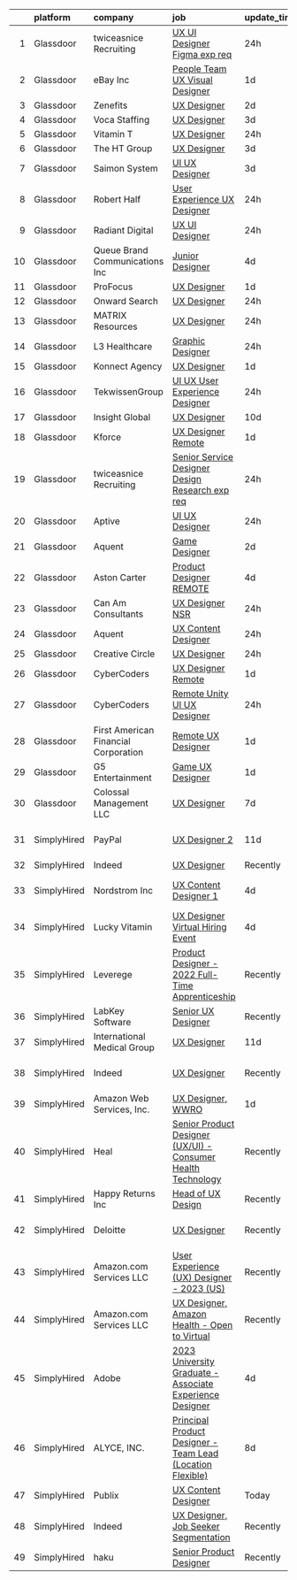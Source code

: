 

|    | platform    | company                              | job                                                                                                                                                                                                                                                                                                                                                                                                                                                                                                                                                                                                                                                                                                                                                                                                                                                                                                                                                                                                                                                                                                                                                                                                                                                                                                                                                                                | update_time   | location                      |
|---:|:------------|:-------------------------------------|:-----------------------------------------------------------------------------------------------------------------------------------------------------------------------------------------------------------------------------------------------------------------------------------------------------------------------------------------------------------------------------------------------------------------------------------------------------------------------------------------------------------------------------------------------------------------------------------------------------------------------------------------------------------------------------------------------------------------------------------------------------------------------------------------------------------------------------------------------------------------------------------------------------------------------------------------------------------------------------------------------------------------------------------------------------------------------------------------------------------------------------------------------------------------------------------------------------------------------------------------------------------------------------------------------------------------------------------------------------------------------------------|:--------------|:------------------------------|
|  1 | Glassdoor   | twiceasnice Recruiting               | [UX UI Designer  Figma exp req ](https://www.glassdoor.com/partner/jobListing.htm?pos=111&ao=1110586&s=58&guid=00000182de12a5ad921df95f3ccc03c7&src=GD_JOB_AD&t=SR&vt=w&ea=1&cs=1_950c329a&cb=1661583140887&jobListingId=1008097477746&cpc=47CFDC01B3F81FAC&jrtk=3-0-1gbf159egm6r8801-1gbf159f1g2ok800-1acb59f2cad62839--6NYlbfkN0AIiLXtwtv0BDns9BiY4ItblantFozdL6jLmLxNvS8mvt4_hCZCGA9Hyf1Q01pvrE49uFlFMPwMafTfeACXTlavcEaoMaN18HylJnmnlLyUaC_CNS1TpMMVEMK8orhCAqKaetsXtEjhDiG5Bf-vGxDezOr7OooT3vMohk5rYNqdW9DZrzVXVwtVkyii4IzvUAYzl1RSMBbc-P1O30MoKGmCMhv8078yy5GIy3eaRKOTScNTlTlDQMqwcOsbiKox5LWiG12niWKUw6OS8XmjEhzUy3E3xAUV3qOIjbxYa4FXGQV19TmHs3nScYQnp0VIb2J-_YStl86uWUuB_J5P69OP_U45H-qNEIkbfu8Py2EjIBrUHnJt5g-pYpwAzTgP3p8mtm17T0YPl_bdQKhoNzFM5jEmejlUf-MN41BabvP2gyqpu3oDvhmHjmMreI24KkvCPX-oHYT2jJEVQhXFCH7yxmnJwwQWWsK1XgnYwDApU2R0SrdD3XtFMECttNycltFccLBH-oeXmBRGUsNY6z8X)                                                                                                                                                                                                                                                                                                                                                                                                                                                                                          | 24h           | New York, NY                  |
|  2 | Glassdoor   | eBay Inc                             | [People Team UX Visual Designer](https://www.glassdoor.com/partner/jobListing.htm?pos=127&ao=1136043&s=58&guid=00000182de12a5ad921df95f3ccc03c7&src=GD_JOB_AD&t=SR&vt=w&cs=1_4622123f&cb=1661583140889&jobListingId=1008094027597&jrtk=3-0-1gbf159egm6r8801-1gbf159f1g2ok800-49080d9b0f98cf1d-)                                                                                                                                                                                                                                                                                                                                                                                                                                                                                                                                                                                                                                                                                                                                                                                                                                                                                                                                                                                                                                                                                    | 1d            | Salt Lake City, UT            |
|  3 | Glassdoor   | Zenefits                             | [UX Designer](https://www.glassdoor.com/partner/jobListing.htm?pos=103&ao=1110586&s=58&guid=00000182de12a5ad921df95f3ccc03c7&src=GD_JOB_AD&t=SR&vt=w&ea=1&cs=1_20671c5a&cb=1661583140886&jobListingId=1008091357111&cpc=723ADC3DFE402989&jrtk=3-0-1gbf159egm6r8801-1gbf159f1g2ok800-60f85573673f9bf3--6NYlbfkN0BP7N8pYsNWMWBMaWl8ZL7hgGB0AUGZOiHnEaoLHNDW9ROvVNa_h-O2VgHJxwiiK0FvNzL619YT5xjM84m-LPxNMcqrmbfy67nmq_OooHyvM4GX7lNgUrjXmmFng0bY1bmBPBtwPWjl9uOGEcSpndc0U0y-yup-M8T9H_eM1z_7YuX5KEAgmU_Hdo4WVR8w9vTCj7np9g23CLKApzSm--6r0pITKmA3JCUNAvptqpHW6jW0MoDPH7Imydf2wmC4CyoVdGdhPfF4hs0_X4H8opHSpszwea_Lrdyog-8_FwDJtBFoFR8EXrT217MUgTi3tRco9NWWrBWzpUnKx2hbEj4gw7kwKPG1ZxpprvaBqbhtTbCWc2EbJE5uDM69BVrqn4MFBGz5JaAUNpXyBw0g50WLAdUspBMNBlEHZWY-uvg0tmYYTsULji_7d5q07IHXcXWuhfhW1KXv4I-ZqMJZtFa03i97jNsuAtwITGF947BcvHSgFnuaLdkf)                                                                                                                                                                                                                                                                                                                                                                                                                                                                                                                                             | 2d            | Remote                        |
|  4 | Glassdoor   | Voca Staffing                        | [UX Designer](https://www.glassdoor.com/partner/jobListing.htm?pos=123&ao=1110586&s=58&guid=00000182de12a5ad921df95f3ccc03c7&src=GD_JOB_AD&t=SR&vt=w&ea=1&cs=1_6f71fb63&cb=1661583140888&jobListingId=1008089083699&cpc=8795CF9063CD573D&jrtk=3-0-1gbf159egm6r8801-1gbf159f1g2ok800-9ba169d385afd56a--6NYlbfkN0BE1NIxMi_JbcH-ROp8JZ1Q7Gl0zj0qYPSNkFo4TeX5QtA4yFnhFm3aW294hNkD69wEgrFh-L3G1uQVt1Wy-lX_Y2NWFHF7QG9tTc2ZoCck8aLWc7Pz2-jyDVrHhnGESl5bNPo5tVuC6KShFTs7hJVu98M5YGNR2B6M9sDfUA3dZH08Z2O-z4Axcc7tdYxilejvrape1rLEeiJpton7fzJwgsCBePK2kPeSIiA3O2r8RWitCC2PcHJTA8w8-Xub4yStkimFq9qZ9y-c-fw1x2R09vmBunX69O5kF3wnPzj57MN1RcjX3NBWg3ojL8YaG6hb2QhZCKej0jeglVNDSChtmL0u8Vyx74jYtK_vJjB5bUGp3hits7ay6Umxpg45BN0i1PejK4Ni7UKi9ltigqh-coMOHHSlSNIJ2eUk7EUFNMde6offSMQWXc5c6_nYXulIWOFsRFRbjiEItDEdvEycLWF3SdNR0thKDW7JqWNVRFMm0sHadlJp)                                                                                                                                                                                                                                                                                                                                                                                                                                                                                                                                             | 3d            | Remote                        |
|  5 | Glassdoor   | Vitamin T                            | [UX Designer](https://www.glassdoor.com/partner/jobListing.htm?pos=120&ao=1110586&s=58&guid=00000182de12a5ad921df95f3ccc03c7&src=GD_JOB_AD&t=SR&vt=w&cs=1_85f9c177&cb=1661583140888&jobListingId=1008097586943&cpc=3BA4CE39D5B5DEF5&jrtk=3-0-1gbf159egm6r8801-1gbf159f1g2ok800-373d552676059563--6NYlbfkN0DMrcEu7yrtATojKJA7cEzGQ3FdRGWLh0CZQInL4ECGI6k5tN82kdM0OKoro5eXmjr_iYvMQt5ZRJI_lKo7ZvEhIWUC-qlgrHlvQnk9_4KpH01NblTtq0LP1V9gBoVJek4D0voSN7r9JE8rfvyw8nV1zThm5H_DB32KiU4zSEuZ3vy3Znc_IGBUso9xxooSRPwvcUFN7ksVG165egFlzvpvoI8pTiwmPwgQu9OtXVRap-pPmOe7TZ0-pTMa28Ij1pBQO79AvqZABVVdNnYXmUN9K1-gE0ytWmtX41dWzx4a9qEfjD4nAYYqCZfc4t90SHRThUwQLhjKKdGtTwg6tH_KvcekqcDKoveO7o1aZDLcLuvP4Ms0QORxhbgaB5BVGUEKbGYFLDWhmk_QHoMMJauSYDGCBp861qz_j8qEcty94s3PyLPysqILmIl5cTbUEshCheBU_HkMJ8btRDDQUjCLroISrAANnXc%3D)                                                                                                                                                                                                                                                                                                                                                                                                                                                                                                                                                                    | 24h           | Remote                        |
|  6 | Glassdoor   | The HT Group                         | [UX Designer](https://www.glassdoor.com/partner/jobListing.htm?pos=124&ao=1110586&s=58&guid=00000182de12a5ad921df95f3ccc03c7&src=GD_JOB_AD&t=SR&vt=w&ea=1&cs=1_2f64740d&cb=1661583140888&jobListingId=1008088999880&cpc=9908D8D4413DBB8A&jrtk=3-0-1gbf159egm6r8801-1gbf159f1g2ok800-e472a66d3e9e52bb--6NYlbfkN0Bra0s3zilufhc4AteKADJ__EYx4e15zFOxHvpj1gP3yFT6O1VqDoAXxp_WIm083I6ECC2KdkBdzl5GITRynpm-mGl8utgUnPFYG7NnuZGNwZu_Bo_HnzrbLHgoJpfjiYAnbpi7Ga4UOkn0fGb4jp7sDxgyg7pv8spx7pAmut0v6SdEop74CIU_pXKvP_GqeAvBJr_Gc25HbgsuoQlki_JISCAUpz4ixJyOFWS4AvTtxFW4OcKoliZNOKHPt7qMSgv0ve64g8iTOKRMGPcIFIjRX_Lro1NR13Cyr3gNPRSP1FY99wnGn03mf3SaRiJkL277lzkHPxvcXVtsb2UZ1hbTigfUbV62dv8SKpeezb_8nI8FdagaHNstcfomLzfsgAMb_1Gi-NFrAGnUQBERqYQ1MDBseSJDBH4iezAyORR3zehKVzNXcmUAxj_ozXzMAXQYCQIL7qZYwki0kn2AAI5cXrTnaYMcizwETkfQ5FNkqKfMmgnxILUNJdg6WNQVIoc%3D)                                                                                                                                                                                                                                                                                                                                                                                                                                                                                                                               | 3d            | Austin, TX                    |
|  7 | Glassdoor   | Saimon System                        | [UI UX Designer](https://www.glassdoor.com/partner/jobListing.htm?pos=128&ao=1136043&s=58&guid=00000182de12a5ad921df95f3ccc03c7&src=GD_JOB_AD&t=SR&vt=w&ea=1&cs=1_8010ad75&cb=1661583140889&jobListingId=1008088747942&jrtk=3-0-1gbf159egm6r8801-1gbf159f1g2ok800-bbca29749c3abcf8-)                                                                                                                                                                                                                                                                                                                                                                                                                                                                                                                                                                                                                                                                                                                                                                                                                                                                                                                                                                                                                                                                                               | 3d            | Remote                        |
|  8 | Glassdoor   | Robert Half                          | [User Experience  UX  Designer](https://www.glassdoor.com/partner/jobListing.htm?pos=117&ao=1110586&s=58&guid=00000182de12a5ad921df95f3ccc03c7&src=GD_JOB_AD&t=SR&vt=w&ea=1&cs=1_d9517ea5&cb=1661583140888&jobListingId=1008097646161&cpc=C4A69CCDBB3B9599&jrtk=3-0-1gbf159egm6r8801-1gbf159f1g2ok800-ad8ab41769927482--6NYlbfkN0CpzDdaQkua3np5pkmj49lKioZwmwxQ-yx5plwbYmV_M5QDgP5U2s8pAHOPa11cU8xUnHOyZwNnLLY8MCmngQ8A_xlt8pPClvbabWt20780ovIVhitJmAV3hMwO6Ar4nqdTNbB_K-tPxieA00v7IYKa9gquWhrcw1UQ0zEer7qKlqrsz_Mkm90j1JI9Sa5zHwtCJzmf-crfahZ_SXxMwNoWVlZ84I2ZEDt5uQVEIbVGYCo-ON-GGgQmns8HchgVN-e7efE5HNvV8TOgLYaXdQmR0Vsmf7ae7yi4jK74DpifbKLm8GcRJhgfSvmuPKyLvrhXCjO297VQvtNb3BFNbYB3rZu8HLcAXNgesC1TkNh7XtL9frOoBvNJu8Hu0xuSsOlEOHJrniwQOQGD6ASX8Q42Uqda5l32jqrVCZWE7V3qj_a3zlGIeD74FQWk7dXKHIotx9qFU8f9mfp9h_AFFcurtQC-VYTt2zZu-4s5ukt2eOLl5LPv0njeqMQidOyqjZdMJy4EtK_bbTN9roq6tnEM3IZhA2RDjeyK_4NIhZLVUQ7NSEl2-tlHJFE0WDLOeTw%3D)                                                                                                                                                                                                                                                                                                                                                                                                                                             | 24h           | New York, NY                  |
|  9 | Glassdoor   | Radiant Digital                      | [UX UI Designer](https://www.glassdoor.com/partner/jobListing.htm?pos=125&ao=1136043&s=58&guid=00000182de12a5ad921df95f3ccc03c7&src=GD_JOB_AD&t=SR&vt=w&ea=1&cs=1_1506e134&cb=1661583140888&jobListingId=1008097485234&jrtk=3-0-1gbf159egm6r8801-1gbf159f1g2ok800-63a190f403efd4b5-)                                                                                                                                                                                                                                                                                                                                                                                                                                                                                                                                                                                                                                                                                                                                                                                                                                                                                                                                                                                                                                                                                               | 24h           | Vienna, VA                    |
| 10 | Glassdoor   | Queue Brand Communications Inc       | [Junior Designer](https://www.glassdoor.com/partner/jobListing.htm?pos=104&ao=1110586&s=58&guid=00000182de12a5ad921df95f3ccc03c7&src=GD_JOB_AD&t=SR&vt=w&ea=1&cs=1_3f90606a&cb=1661583140886&jobListingId=1008085805538&cpc=70D6958B2CFB98E6&jrtk=3-0-1gbf159egm6r8801-1gbf159f1g2ok800-67ac1d03eb912890--6NYlbfkN0DLWr0FuvwmpNY589ecXM0wpB-l41nBtAe9mv-PvJGiqVoeB48sRuu9MbDLtxU1qQip8rEB7tFYaCOqFGO25S3gAMFjOb9fLtFM1pemwqDDHPhIxOinFwbTrVuDYkfpdgNqqUDgFqsMOBtfCELcTRWyHVhCXYoSwT9n6M0xgRM2da0Qcer4g2n-5zwA1lJkqKSKLlldu1dxcT77oHDaWQnxMEoBaKtr9MVv0RGlKlCwSIPCWWXBwqZIVUIIvk8_LU6yl5fXaj9jtksSiaoVQJbUqlHDi4mM933hKtOBMmZoRPC94qzybyx5Ikx5Ymt5Oo2gFc1HMSvGMVLcjFOEIWt3E7cAQy-rFptVSMThaNqwZSTZAjaSxHGPqIqbc2jDIUwMKnrRdbvtHukV5XhnJo-Fy8dMB1pEhWdOR4uehVIZtPnZoPvB8SM4ysjEk3LY9neOmMFaXY-mUfh7Qm9DCTBwe916YvNrsJs2qtTlMQPxFMrgIdlQvU34M9vs8xEFy-r2rae0xdHjVw%3D%3D)                                                                                                                                                                                                                                                                                                                                                                                                                                                                                                             | 4d            | Chicago, IL                   |
| 11 | Glassdoor   | ProFocus                             | [UX Designer](https://www.glassdoor.com/partner/jobListing.htm?pos=126&ao=1136043&s=58&guid=00000182de12a5ad921df95f3ccc03c7&src=GD_JOB_AD&t=SR&vt=w&ea=1&cs=1_ac4a3e95&cb=1661583140888&jobListingId=1008093049759&jrtk=3-0-1gbf159egm6r8801-1gbf159f1g2ok800-4fb47b6cceb46249-)                                                                                                                                                                                                                                                                                                                                                                                                                                                                                                                                                                                                                                                                                                                                                                                                                                                                                                                                                                                                                                                                                                  | 1d            | Remote                        |
| 12 | Glassdoor   | Onward Search                        | [UX Designer](https://www.glassdoor.com/partner/jobListing.htm?pos=114&ao=1110586&s=58&guid=00000182de12a5ad921df95f3ccc03c7&src=GD_JOB_AD&t=SR&vt=w&cs=1_fc8b3623&cb=1661583140887&jobListingId=1008097701999&cpc=B101C867B3EF2D75&jrtk=3-0-1gbf159egm6r8801-1gbf159f1g2ok800-ca14c2d55ac19392--6NYlbfkN0B7YoEZZ2QAGDyEGGmBPAUWSHc1Mt3sMCn9FehKcWA3w0jw7EbYYLNYdQbp0yVH2fszYKEAyd3wFWR0Sd3ajk8etFMB1SxqkLSVzBN1jCWkkcnBSNwt_-skNTase7DPbupAy3jsLHVSiMRaLhHZx_GWTeuJVZAhYjrad7YVKtuJf4D_UtryyTtWWT9UQ5ay1J4kch19dL0LzbK-iP4RlgPtVw-JGCGqkNmJ17OSyq6lcP2No3BC0XdQ-0xQkdfgFceICxeKCwW7NLnK4WuPR1NS3dIkoqPSlTEHeccl3hdY8kzoV8JSVrYvO7h3gAG-mKakRv1PUp-fRxvirAlQsLVfBHTvpETbKvXjzdt6TIE58FVo6io9yoAGTc7oYX5dzK-a2ULELBnvu4FbXVPjH9NkN-836PeZZtjn93BwfP-mDgDK-h6MbIzmlML8V8Sg5HkGIIx_KoWMfZ-ycdpG2_Xacp0QbSJNTAQUDxzbHjACrcwjM470jgkZ-V8Rcfp49paKWyR7oZK3GRAGe3RvlU5fEugShLj2dAlonfU67I423SKUl06UW3LVtnjJryPOy6JokrpfEqQU9f0iAd14tSYKHvk00E2R4EogS01EuDjOn08SjQNZdUEAAkgMC-LFWd--g0lZ3bH-_maGnAs52EMLIyBci0oLHgKUTeGY_VtMiRCsBgVbI1lx0emYYsNOed5sQAvn93iV-SyWCC81PTledKG0orhJiXufGLXlIx_PqmBIZhZvO3N9eiSHtekT7U7AEXrvAijMjyZC2oGgz0aXkkgfOeMlEa4234c6YB_RPYh-ZTYOLbP7Kbar1hJu7EuyeZPF7JDXvvrnxG5A2zhE5Yi71pS5eb11vtQ3C1TmkwAId3bxrtb6Mqlv6yKGRqyAybaY15ucpdQk3zIXUe6k54Xma9LAYmWZpyiprM-VpKwG0RTZT4Lllc05wQ6e79qHR41cGJrHwHwc8ceImGw_zvpftfcMIEsufE9PjzzBH_G12HjNu9ZE)                  | 24h           | Columbus, OH                  |
| 13 | Glassdoor   | MATRIX Resources                     | [UX Designer](https://www.glassdoor.com/partner/jobListing.htm?pos=115&ao=1110586&s=58&guid=00000182de12a5ad921df95f3ccc03c7&src=GD_JOB_AD&t=SR&vt=w&ea=1&cs=1_fa443759&cb=1661583140887&jobListingId=1008097687340&cpc=6FC5BA77C9A4CD78&jrtk=3-0-1gbf159egm6r8801-1gbf159f1g2ok800-0e2ff296efb86aea--6NYlbfkN0De5ppvndiyxA0pMSLQzOe_j9Mra0KF_8EhxTxOKXtZIfhM20E97mGJuSEbq9mCfhiAKOaKLXuFR5WYScTfOOsqqaRWtAPbD0V_rc6UBtDOy4_YnjmGCm7pcDA7mgeZyFBAXsW3vCUvujzh0CRCkIHtYlpCJKv6JUqRbmle9i6K__50h4Z0MnbebfdVQxtngxDXQF9jnCUOP5gvghCg05gB5mT3JJKKzlE1N27TRJ81Gu2Mgm2svA9fY_uLM7xPi88gxzIwkbwnfL9VfCjvv_4m2uDFaTKVOamqcNP6CERo_vuy2aYyBE7By-jvPBDP0VyJIIZaDLsJq9EccP1iP-FLr0kED_kQT6Hue5lOYAps9-sQ0YAgN8o8sUaC9NX7MxWof2y4I-NUqju1YNpbGDSntT4Xu-C2eiC7PJ8u16VFFPprdKlnwpuQ3H3-rLxPSPKAnQKzxld862QfOnijVTW6GuShfTBBM9Ua8bcq3m-PDX6areDEtV5rQ9NIV3N4dr-qHTl5xNJor6TjY7vm0Ywlg_Fr__BZPOhGnYxwolc2k3GoL3_tftxl)                                                                                                                                                                                                                                                                                                                                                                                                                                                                             | 24h           | San Francisco, CA             |
| 14 | Glassdoor   | L3 Healthcare                        | [Graphic Designer](https://www.glassdoor.com/partner/jobListing.htm?pos=107&ao=1110586&s=58&guid=00000182de12a5ad921df95f3ccc03c7&src=GD_JOB_AD&t=SR&vt=w&ea=1&cs=1_67ae579d&cb=1661583140886&jobListingId=1008097417290&cpc=9C2286EA3771AAF6&jrtk=3-0-1gbf159egm6r8801-1gbf159f1g2ok800-e39332026d80e6c4--6NYlbfkN0ATuzukLZvOA7Cxi5gGVTPK8s05ijijAIGQnHXs5Od0Xxlz_9ucv3NNLccnH4K6nM3FLwoqtQGQa5yrOAWrNB2pTKDiHzuruvRkWrdUTuNgDcHE0EaFN093eO2aFV8Whyqeh5i6LjlCupAVuCqTRWuCxBTgJPsDbmBcRJpEASU28EPELiNgDK4b-Ikp2gsUbE-ATwLxxud3YVhq9OR8pUq2JGq2uW5ehnT3NnhbMUQm2WmB9IVtoLgIm0bf6DUuVh0GqOVOREfwVAuYdBJ0VHh9Em1f9mNzzUguI6TAQDS9zVZxhKsL-xMUbPTuPFJfuNUKgHKAepMmEdLPcGvgH4u0Zlw1zyeHgP5-TeQY4inDdThiwbQUDL3J38mCxPLuMNwOTW_ncRyAvAQkvMzqkdP9ZG0VjjvTjscCojKdVcblH8cekpJUGdA5rL__fhWPFOfrehefnw0s5pN_ssAcISIdlEMT9z5NMWhTgS0aAOPaDga7fUWWEjk1DIY7DdV6TTk%3D)                                                                                                                                                                                                                                                                                                                                                                                                                                                                                                                          | 24h           | San Diego, CA                 |
| 15 | Glassdoor   | Konnect Agency                       | [UX Designer](https://www.glassdoor.com/partner/jobListing.htm?pos=102&ao=1110586&s=58&guid=00000182de12a5ad921df95f3ccc03c7&src=GD_JOB_AD&t=SR&vt=w&ea=1&cs=1_37b1f09a&cb=1661583140885&jobListingId=1008093939348&cpc=DE56C24FF6DEC286&jrtk=3-0-1gbf159egm6r8801-1gbf159f1g2ok800-1715423aded55dc1--6NYlbfkN0A-7AasZqH9Qn1Anb5-SGr1cEoKuvdHr_Nh2LwbaEhTGLHaGqKtd5LkFPvtd3s1wPstBYRIGqTSLlT6JzvmpRx57RHis6pg7y6Vzuw5OllK1zOdo4QaGUnUACrHwsi0HKafTZ-rUbVsC2RrLZ_OVhoGkr05CxoiiHhmYlVF4dXUIoNqL1Dr9RQSIU0aTa1ppRYh7fxgJ_BMypgnfQogtIKB08qMOEtZr50BspK-Vyh8eDzJH9ImV70DkKgrA9o8vFozbNzwjVQKPlO8xmWww9faZApwyqFT23A_hLowYitsbswLk6Rhe9EhRUFYWyQKYB5_4tYtzXWsP1W19N5hEApBE8nAW11Z75c4nqI3yJufpVlQth9HcKk03YHmH2BFEpAGzJR2Ggeo2o568zqE9DK8gXMWPU0VGN9sArX83WbuZ1rrPhyc2fL75GF00874lv9yXMF0Yuom6dvVcaByIigcxK5uvmhuegkcIUds6mP3YVhEP67RblrU)                                                                                                                                                                                                                                                                                                                                                                                                                                                                                                                                             | 1d            | Remote                        |
| 16 | Glassdoor   | TekwissenGroup                       | [UI UX  User Experience Designer](https://www.glassdoor.com/partner/jobListing.htm?pos=129&ao=1136043&s=58&guid=00000182de12a5ad921df95f3ccc03c7&src=GD_JOB_AD&t=SR&vt=w&ea=1&cs=1_c2e413bb&cb=1661583140889&jobListingId=1008097107636&jrtk=3-0-1gbf159egm6r8801-1gbf159f1g2ok800-e778cf5cfce17f3c-)                                                                                                                                                                                                                                                                                                                                                                                                                                                                                                                                                                                                                                                                                                                                                                                                                                                                                                                                                                                                                                                                              | 24h           | McLean, VA                    |
| 17 | Glassdoor   | Insight Global                       | [UX Designer](https://www.glassdoor.com/partner/jobListing.htm?pos=108&ao=1110586&s=58&guid=00000182de12a5ad921df95f3ccc03c7&src=GD_JOB_AD&t=SR&vt=w&ea=1&cs=1_81b13bdf&cb=1661583140886&jobListingId=1008073881577&cpc=8795CF9063CD573D&jrtk=3-0-1gbf159egm6r8801-1gbf159f1g2ok800-bd5a303d7d7cbc32--6NYlbfkN0BKkHZu3wF05EeDimN_p6sYpKCMArvwa95YdH7UpkaBCu3kko-CbOwOronkFQW1QDtkQvFEae3OZ1zlEOtgUpOkmMFtEbgHJ32Df8Fo4KYKg3vgXQPLSUTvHUy1F8ZUQ4V_ok-G790yz8AZbZtXSPGc3p3OFUeZCJVurIKNfCmfDZ5sZy3U_A2weGehS_S110twX9cRmHESPru0GW9ph1G5Z8TTDd7uMkefhxpg67Mri-prkZRKqNj_UjYPNIWtuLZkNQMyb8fWr4IyEzF9C48ToiMaRVQyy-ibBC0h39AF5VBKfXfM0djgHAW3bKK4RSh_EdBlfpi7G9ON0tTLqdTuWsCkXzQ1txDCWiU8aHjGjKHmCR5tI-EmI4UmSMLMBFD6AWrVZzcT0vIbi9T2NJ8-NqMZC3VmJEihL5AZ5BLVYpe9jY3zICd2PIUpebSOVb9l9SOEA5nSvA56Tl-FVNgiJO8vUQ6w2IYl1dU7QAGazfgZn1Y9HBN0)                                                                                                                                                                                                                                                                                                                                                                                                                                                                                                                                             | 10d           | Remote                        |
| 18 | Glassdoor   | Kforce                               | [UX Designer   Remote](https://www.glassdoor.com/partner/jobListing.htm?pos=122&ao=1110586&s=58&guid=00000182de12a5ad921df95f3ccc03c7&src=GD_JOB_AD&t=SR&vt=w&cs=1_910c3740&cb=1661583140888&jobListingId=1008094267848&cpc=AC285F3A3ECA6BB0&jrtk=3-0-1gbf159egm6r8801-1gbf159f1g2ok800-502b27caee3d8e36--6NYlbfkN0C5IatSLh_Ak1q39eQQoPIxD737RW9NeiYGvIRXkrLjEBkC4LI6KweFWWPiS1PvvlxUGdptNRpw1lghCgV2gaW6bwF0ScrrsI7TJWmw7PxP1nbSSlUU-EBHw-OI2CVUymK_Lr0b2BvbZ2nHE5u5t8RUat5M7jDfSUmCVEa-BbQt-tNttJqF9wk1jsLKo0UwKn7j3bj3NqaSgiULfkFHe4YrwUwEFbXfGU7FzsW4BccMs8FEsSb-Q0DUw5g9vSj1Y-bnc4jFGfSRgwSzaP86u4PPw5k2_BNzaxyJARiyRgx0MZYSpOebWfNNNOnrsuBWzHYkahDNW0v6EBlLa5mllU5kx1_SKKwewPHtaKs4Ia8ulE0LjzfSjCv9eFGckO47-xA24l4d5bpKOpHcUCweRz8CtVWJjgeRlbIRgBzwrmV3Pb_EcbXYTFoSZV8nwLPoDp8HYVfwMf8NZJAyFaaZ75rQ1znbUp3PRw7q9LsLRNK5rvdboN2OjBzysPjONisO-mElkso01DwZKDuQvjGXCZ61cZ4o3FTxggLsORx-X0Z6uO6_ot84Ordh1_BkF3Fb6NygVH9V6-QuwU1GmJ62OQbtEJtpwMkzi4I%3D)                                                                                                                                                                                                                                                                                                                                                                                                                           | 1d            | Beaverton, OR                 |
| 19 | Glassdoor   | twiceasnice Recruiting               | [Senior Service Designer  Design Research exp req ](https://www.glassdoor.com/partner/jobListing.htm?pos=112&ao=1110586&s=58&guid=00000182de12a5ad921df95f3ccc03c7&src=GD_JOB_AD&t=SR&vt=w&ea=1&cs=1_b4cc1195&cb=1661583140887&jobListingId=1008097482843&cpc=C19BE7EA145E205E&jrtk=3-0-1gbf159egm6r8801-1gbf159f1g2ok800-e0d663e7e9ee947e--6NYlbfkN0AIiLXtwtv0BDns9BiY4ItblantFozdL6jLmLxNvS8mvt4_hCZCGA9HmC46v82wF9O3pUtOMMPsd9VQ-rcZOSNJOqF8bE3HgafB-vpR2ycqJsC2VD3jJ3B53I60K52YrkjFxUmsv7GEe7oSmTIsZvsP7j81o20ZmCW-IOMesJanGNlwcGp_mdYiQB8mC9C4KCt3rb4q6zOQB8izFdoybXeoM1qXCrrt89eGnIHuE4C1DBu_3XDo83jrnFrRlytxxeBtz9mqqepB1NDzUxDe2Ilx5ELQjkUkrmFwmhp1yZ6wI92LKdFsWxqhgPWdjm3vlZcSLRGzq91eX3ycqI983YOOMYy4fJk2wokitAZMHwDcqXkJV1E3ZpwbX9Ir-VAoj_3jxDRr4GspoE6qlyLvGS0UXJ1GW9__WVLNWAj6oayc3Y5bOg3jLU2rVG4B3gIB7hm5Q63kIH2MFQGQA5V2eVUNbynqugbtttRYeTI1MbcPdipyP4czhb8v2fwtsLhwqcif6S4fHpCBvV1BaB_N9Ztg)                                                                                                                                                                                                                                                                                                                                                                                                                                                                       | 24h           | New York State                |
| 20 | Glassdoor   | Aptive                               | [UI UX Designer](https://www.glassdoor.com/partner/jobListing.htm?pos=101&ao=1110586&s=58&guid=00000182de12a5ad921df95f3ccc03c7&src=GD_JOB_AD&t=SR&vt=w&ea=1&cs=1_422047d7&cb=1661583140885&jobListingId=1008096684505&cpc=FDA93C03AE7AED37&jrtk=3-0-1gbf159egm6r8801-1gbf159f1g2ok800-71825036ff882d64--6NYlbfkN0B2cZzAHYotrGWAuJ-xs3TDgkhG2z_XMObEyaun3br5DRxA2kv22R2-7JZVh5XkQfCnn6gDSnl6d9VTyXWz8HSyJAoqQHGrTcl9YrSufoT0wimXHpUJqWDf8TM0uuUyLITPz8-8ZB24JuE7xlLi4GDEv0OQzNWR1ywmIVFd-QBZxia1gaP3lYbpyXx-4aHkevHu_gi58agA2Adc0vzzN8CwFU7Sz3eBU82wNKgrGB1LLP6ZYu_jkvMIaey2x4rrmC7cBWzQFbLAZISi2ZXsDvuKPMd7KzADBvIFgzpB87KJ2BsW0iABdH41OHS8nrsLYyGZk7IiiaxJbdqvOksDoT352g-uQp4Hw9vQ1LL9Ocyw0ijnEqLV_V04G6AIBayETBshlyZZJu0xQEHhTyqawC3NciV7wKtZ3MhT_HFN_NoA0bVG-GYLdTMjNiLlffhwCccGztmjUUTfxjRixUCNYtT3dxoX5UgbssWXRU0YJJkeA6QPbicOxu6JQIS_OGPnFxI%3D)                                                                                                                                                                                                                                                                                                                                                                                                                                                                                                                            | 24h           | Remote                        |
| 21 | Glassdoor   | Aquent                               | [Game Designer](https://www.glassdoor.com/partner/jobListing.htm?pos=116&ao=1110586&s=58&guid=00000182de12a5ad921df95f3ccc03c7&src=GD_JOB_AD&t=SR&vt=w&cs=1_c2e18276&cb=1661583140887&jobListingId=1008091362421&cpc=F41FEAB56D215062&jrtk=3-0-1gbf159egm6r8801-1gbf159f1g2ok800-3b8cfdd71f0d2f0e--6NYlbfkN0DMrcEu7yrtATojKJA7cEzGQ3FdRGWLh0CZQInL4ECGI9gD0Wolx9R2EDT7B77c2cRU1zW3HVZMZeGAOYVZBOqH_4lgXX5l9kbkb9irhCbVBq6YsU0vLTUYvSh1OUNHO93tZMxbICiVo7Af45F1C-oNj2G6v1j_C21ZJdMsp9erWTMJYhdTgsvM57rj0aJoYST33PAgX4dbq691hXAlFvw_afK5XYJubO1NfuieUK-krgPn1ZYtFJEBeuFtF9SCli4maMPlJyYyLz2IrxNmvJrioAFdM-Y4YOgPmC3d8FrjADBD6HIaiqK64pi1Bbzn80MpRxrOW4vX8H-xIq8eK207yOPnPh1ozPMqfxfyY8tzDZfGb1K14L8psarkvzLn6qt7oePqMuuprw45VKXA5f0MgpL4l_uFA0qqHhEMnxAK295cEt6aOkjJJ7dKtv_Ks5D_Ru35I1DgMrdGNjHOgqZV)                                                                                                                                                                                                                                                                                                                                                                                                                                                                                                                                                                                | 2d            | Remote                        |
| 22 | Glassdoor   | Aston Carter                         | [Product Designer   REMOTE](https://www.glassdoor.com/partner/jobListing.htm?pos=121&ao=1110586&s=58&guid=00000182de12a5ad921df95f3ccc03c7&src=GD_JOB_AD&t=SR&vt=w&ea=1&cs=1_75545b62&cb=1661583140888&jobListingId=1008086900875&cpc=8795CF9063CD573D&jrtk=3-0-1gbf159egm6r8801-1gbf159f1g2ok800-720c7bd6235d45eb--6NYlbfkN0ChYVx_I3yfZ_JDY3EFoivtqvi_stwnZ_kRt8Dowt_l_d1ydueao4NEv8X4QANiVn-M3TO5M0Dr8QZ_ZdTwpHgSVdXIJs0cziKBT8ySgK1Zz7ijLDCuQ1q13RTFjtwLeVOmSAiqN94WjF5t2x_hN70j0qhz60JWY7_Hd15KaQcGyYKG4lJL-JzNK1YoABaiVA3Bjyp7z1wuaKQHM8xLBxuhclfQWkKkowCCLADQzhS4q5V59umQnbier8WEt-1NkxcyRph2YCq7tt2rrunvdc2pCTh-6a40v1dlQWwN8l7imj5PvnYaTEWfTPNh5j_DlPfpYrj2-YvEhJo9qv4c5h_cbSzFh-XzGx4rLfjcwUWIUvOYG6Puo8GmaKNIALlH20M2zWZciQEujeJlr0feS1PDBZSPhRih2oXg4VVhFgp6SD7WR5hJTYWjh3Yh-Nwe-QMbL8Bq2iD658sPnhi-mdOsWrOQwvmtrmmROtUoVFern02hM0RYa-NPVB1lmp50Xjji27eDlUDHH01VQnnejF8scldW2L-EREotaq08cB0SexEaIzjtHd8s79bv4_bIi8xDWU25JyVw3-7pIpwNf1g4KNEZJyZKJfJDg7a0porUlrUAd2yFL50eJ26YWVFsafBzO88jI9zG9pfPCN1HyGIJS3fPVQO-3qsk7to_MoWjVSAN90NMFnb-bSCreg-xKS17tTykfF05AkH4wVEfJdRDBXgyHEXlXo5cXbP_CqwiOBdLNIhZNdovdeZhM-yHPru4uZMA_ROF_DaME6Wp1C580oDsqGo1ZEFzIdNnkdARAyyBbdXRG_nHJGdVJNlD4v91dbQRfK8ZbmBTtm86zD3dQWqHCW6IkqiakUpOmzg2vdwK289bGwkN0GEP6k9ZnPwSrAyyo6T7MN5nIKNgq3hrdu_GjXdnbbr5-HDFcYcQfD70LFMf7w5IL5A6mOPjoLf2zJ6tqdnw-A%3D%3D)                                   | 4d            | Burbank, CA                   |
| 23 | Glassdoor   | Can Am Consultants                   | [UX Designer   NSR](https://www.glassdoor.com/partner/jobListing.htm?pos=106&ao=1110586&s=58&guid=00000182de12a5ad921df95f3ccc03c7&src=GD_JOB_AD&t=SR&vt=w&ea=1&cs=1_bde39874&cb=1661583140886&jobListingId=1008096668715&cpc=F583A5AE0DDDFE3A&jrtk=3-0-1gbf159egm6r8801-1gbf159f1g2ok800-20ad99e6832c6858--6NYlbfkN0DP5iA7rczblxWEmgIPMCbtpntgjKYhcofeH2wrZYmOPqkjhZQvSyVW_dxwzepuYH71oeQ6aioXzWxwUC4Xo51h7hHIe_Xx-GSC6fasHvRDUVvohvx-B96ZG3Z_kpWzEk7tQVWRr9jMCzbBdwSu2pVVnblYwP2D2nJVpAGRUIaM9s0Bk3WB26RvPIayHX_dzDy459SrUa-jaUUYhqNDJf5ATR8AUM6S-2tSi-kmN1dp1V43HFYrg5EFo9G0ryjwxyGM3iqJVOweKe4Eg6D9vqYxkbsFR0a7CRFQuVVx8Hf4mVCw7O2gjR1j6bpWNmn2qSdTJ4X9UmNvq8GU477wp-x0Hdq4TUH7LTdXRH8BCb8cES3NRYn1qo3p8Vv0CuXnCXiOOHP5k5HPSLiOO2L1ZGc6qLYoxQ4gGyUwmP4y_FPUkKR6ey5tn28tBl37kFMdZgPpLuwrwU9vaI2qs9_v5ttcn5A_pNbb2ndiEUxXnJ0D5zetkk8_rkt-vfumirfMSAkMo_iBNg7A7_-tJc7jbdrf)                                                                                                                                                                                                                                                                                                                                                                                                                                                                                                       | 24h           | Remote                        |
| 24 | Glassdoor   | Aquent                               | [UX Content Designer](https://www.glassdoor.com/partner/jobListing.htm?pos=113&ao=1110586&s=58&guid=00000182de12a5ad921df95f3ccc03c7&src=GD_JOB_AD&t=SR&vt=w&cs=1_af7229e9&cb=1661583140887&jobListingId=1008097022745&cpc=AC285F3A3ECA6BB0&jrtk=3-0-1gbf159egm6r8801-1gbf159f1g2ok800-9c4ea2fd68c138a1--6NYlbfkN0DMrcEu7yrtATojKJA7cEzGQ3FdRGWLh0CZQInL4ECGI9gD0Wolx9R2EDT7B77c2cSz0ILlxy1qbw_aMEPfyCyC6DC8sEqd17STnQFEXOWgc7vqgqypyGYOoWFJ43rMVZcdgUT4Vrix6-zxrUbM2XJCQQ3SwvwtOou9UIz1DNXL_Cumk4nQ0nqMlot_UNElko27K18RVCdlpzeIW7wVLqiZpmEJqJDDc9ZRxiXl8VAp9n4UWK_yI3ibuM9EgwRjpLPpKjSSkv_aV2DEx8B9zypw-gh8rQXKe8BW51R8_Q9HaaCLy-pGx9PTRKDOsdzFZEfLLDWhelha3cfko3W2tD1irvwZKMiiDFLC0fEtdvVicLpUXoA-RxMmH1h6pnFNgn2arOgCWlrRRMeT8F6V60XlumeoBtgLPrT3lb2tOIEHBmy_Nl8zE3K1ANwYza539BR5kA9CNN7XMdK7WmN1gXsIwrc-gnvNFnM%3D)                                                                                                                                                                                                                                                                                                                                                                                                                                                                                                                                                            | 24h           | Remote                        |
| 25 | Glassdoor   | Creative Circle                      | [UX Designer](https://www.glassdoor.com/partner/jobListing.htm?pos=110&ao=1110586&s=58&guid=00000182de12a5ad921df95f3ccc03c7&src=GD_JOB_AD&t=SR&vt=w&cs=1_144a5479&cb=1661583140887&jobListingId=1008096473705&cpc=B101C867B3EF2D75&jrtk=3-0-1gbf159egm6r8801-1gbf159f1g2ok800-89011dd1b859a63c--6NYlbfkN0BPwlZa85gbT4Q3XYQoU_uQn0Qmw9zd_9UNfmcwtqAVud1yvyq1Z4UAlx1bxhDUi3I4i3mD17Yo0JIskAblYTa4TDUNrgfOU_eSJeH02Iq25CNfQnnqI7tH9bqillIio746yHcTBZxFmNbHpTZkWHX-cdfCwrHIzW-7dAGWI316lNepNIX1qTYxY0e21AO3iCMycCkpTFtV-52mmoUpggwjB9zMDNG4YevclZ-6K4_YIAEuwsGM9l7cBtILpOH9GaArRvROCKktM2OtkCTxgo9TQe1Tp1afgigjQT5NI3ZKRKwhJN3XX95pGHX5vhNYetPEh31gh1D41yr-CPGVmKi3kmfGMDLgB24ho7TJkf5C8wBEspmbIJCOeURKnZ57rZKdnVCeAX-FEX43kK1uYk2PlW19K1tvf5iQ0lY1_Aw_TbujaM7zjg1Nv0eQc-mPDd4BKJUTV-TmezG92Y6HE9gXIzQqWyKMAwUcSVUVhXhpgwQaK_Yp8oISIHy9Tk5LreOqOZKJwOm3FQ%3D%3D)                                                                                                                                                                                                                                                                                                                                                                                                                                                                                                                      | 24h           | Rochester, MN                 |
| 26 | Glassdoor   | CyberCoders                          | [UX Designer  Remote ](https://www.glassdoor.com/partner/jobListing.htm?pos=119&ao=1110586&s=58&guid=00000182de12a5ad921df95f3ccc03c7&src=GD_JOB_AD&t=SR&vt=w&ea=1&cs=1_79d36c6a&cb=1661583140888&jobListingId=1008095413816&cpc=654405A9B1E0A9F5&jrtk=3-0-1gbf159egm6r8801-1gbf159f1g2ok800-581b3da102ca918e--6NYlbfkN0CpFJQzrgRR8WqXWK1qKKEqALWJw739KlKqr2H-MSI4eoBlI4EFrmor2FYZMP3muM0YFdWmT9tyVBQzRi-w9mfD-VMR-9gBEWlZ2IyMse_8dBPtTGjfzklb_nLBXUcTqpW-qlfZ9x3n-67zxlZPXY-F3n9q_RN2F_7pVjHFzW0zwE5J2mnAUlQg-Dkp-jhacHTsWb347MPAhwX848Aet0URCTLoP4Ki-pH05nOgvdS1VEAF8UJp7tClgxNL5zVZztS8ukX_55kx5Ba7UQwyU0gyIRo9Wl0mFXi5lwlW3eetxMWlARiFUPb7hTAApOTdL98JNuORpf4zrooNokNpw0Hk0hJWwu6kvdS5VGPOO02RQqEXRWkQ4Y_l8FK1z8xBFIlX6JfPTHh4T92Ofn7zDv-izwU0bBJrOwBmgh8dcNPKOc6pCvnQFhLJMDtg1SA4OE-JCQMAvbWbmg4k6utQL2GR3PimSm6h9WAveUTS59K181DRRyBObEIPQuV9r0i3JcIN2Ne83dO1UzT_G1PE9MdvxxEtMQQQM7WJZpvjNH8KzucpFWTOfamOtQHXMnpMa4LePRL9ErR-wg-Ajkm_ow8scgvjuHUq2X7nFmQiqO7pW3zCf22PQf0RuZ3hKnUyMzluEGASu-WTQbkJ40UIxbdl9q-ew4GeqfCVYHsSzuvyN0KYx9njVmW_YK7rUbquNR3Fhg4SUrZIEXOGWHupseau6565KPegiC7vKu72idPRl_N1qRKfh6dwsLbj6d9IFPYH1MhWgX620D-Rsb3JK6nGAfxA3th9GKVMdFGl_Jc-mWYutv-vcuKhScve7gOpzHmchgNBf8Mcota9wwWLBH9HlegL0a_pYvOcqpNI2Z6ortx7CYTTokrLj0q0Tkz_9EvkeWYg3H89y2Owb_fagWiDYThd9EpPRd8GHc-kdcmD0Iem8roN3A4VPM8nduV0nKD773WutW4d9uXIjQYI0XFNKd6CdCTR6B5fFFIWBQzsuw%3D%3D)        | 1d            | Alexandria, VA                |
| 27 | Glassdoor   | CyberCoders                          | [Remote Unity UI UX Designer](https://www.glassdoor.com/partner/jobListing.htm?pos=118&ao=1110586&s=58&guid=00000182de12a5ad921df95f3ccc03c7&src=GD_JOB_AD&t=SR&vt=w&ea=1&cs=1_fede9069&cb=1661583140888&jobListingId=1008097712995&cpc=654405A9B1E0A9F5&jrtk=3-0-1gbf159egm6r8801-1gbf159f1g2ok800-2779a9ea92fead13--6NYlbfkN0CpFJQzrgRR8WqXWK1qKKEqALWJw739KlKqr2H-MSI4eoBlI4EFrmor2FYZMP3muM2VJrtx1SKpXXpB2s2dUQ45JLLtTPBvtX_U075vCY9Nv0qzvqinmMDNxPpBoggMoePSwdrl2uWQc1n2-wdfTVxNvujLACqQhZkrOVnscHV4FoqziEcqn1zYOy2lV1nI41Oz-yvFrQ03Y-0YrRtB4vvo74pOlm313h16V8DD5uyBlIK67-NMeaVLcgNtDId2Cr6dPQiY9mtynWBhsa4SmsfSXJy59sS0EPRgyEvSXgctCIbHFE34rStB5U_7_HXE7og7d3vWm9S3ks30O-nI2q7TZ-0iVQKcqq-YsYClRscEXa7703oMcgFvMj6ZI3NmBCcBWIFUxDe0x5WSMYS-nmSmskTHYn-nJg6fF8cEIOyUmlTzhYZSUEDHqJMCd4kyQi9fcJy2CkHemS1-oUi8DKFbzjL7DxAizNFrKpzlKxuTFdPniByTRz8IpSh0dysdwBkYvLPRmgJ8-rirckExKM52O_EL2ZYluGxwvB__gLQhULylazxbzpOOq_tACD6n6vLzMhzZ15ZQZAXi9TZcBC45LEWW_5AnQCM_i8xk8pWDD9RxERWJitu5HbVu937BiWDQjFqECX_-GFfyQptnHkIGQi0TAtmmYZFhNglHDMN3wzZf7PMqRW9aSYXcHmKA2TFbicnBLxpcy-50X6JXFBZS1yPMJgHZ6nYTALglZRxSpTzFazWLlXggvh4P4m0h8RFO4ZhsfieOc6X-iuBSmrYBIEqQmrMMSC2Jd1Wfl4LxRl7jUnvYfKPkFpvMYnaQ5rF2ggwbvXkXON16uHOn5c4Yp3PIjS2q58NaJe8QJmpAPyfFFd_34O5riyZ5mdaQjn90bNc3AGpc_HgWnGFtzU6O5wiNpE9qUDfyKOrzaScQTjRAHsXlxmLBOICC_vViVwA-dMfZqgRKq5HkFG-7s4nzt943w7THx6XloizuuAYkKA%3D%3D) | 24h           | Los Angeles, CA               |
| 28 | Glassdoor   | First American Financial Corporation | [Remote UX Designer](https://www.glassdoor.com/partner/jobListing.htm?pos=109&ao=1110586&s=58&guid=00000182de12a5ad921df95f3ccc03c7&src=GD_JOB_AD&t=SR&vt=w&cs=1_9fc20500&cb=1661583140886&jobListingId=1008094982444&cpc=451933188B21919D&jrtk=3-0-1gbf159egm6r8801-1gbf159f1g2ok800-e8b7a3d0b612a393--6NYlbfkN0D_rOR36Gvk_CJq-cXVMk_EfLL3YILv7-o1rmNyHeomS3LSjiduIbZPUwXCp1KgM8p_JtZu1Ck8jOkDfM4PObIAkFgWLwnCuoITvB-uCH6NK-QcfguvUHuP_gnf4N6loeBgL_AusywWOm0F4gZWdXDAW4LuERyEDRm8HWkDjBlzwgDx6kbo4Yg155SJIQFzV4Qcxp4tDCZHiGWgMGDKtyBydWYX526P7qVD572yHNNj883wVd8FM-yzptI0Z9Oco_13DhetXtka9GdgNaMY4WJ_68BCaJlb6C_hdakpjcZ7jD51qxnMujg3rOO_JoLIb-jMRkns6KzTq9RpnBNCu10lKjZPDMW5ZopAX6oyTt_QJ7dFI8av97grpmnrbUFaLMJ43bFLijuWfFqGS40u1Moc6mogIlbkdPs6KMAWD4c0J4uhPOE8T34Q)                                                                                                                                                                                                                                                                                                                                                                                                                                                                                                                                                                                                           | 1d            | Clearwater, FL                |
| 29 | Glassdoor   | G5 Entertainment                     | [Game UX Designer](https://www.glassdoor.com/partner/jobListing.htm?pos=130&ao=1136043&s=58&guid=00000182de12a5ad921df95f3ccc03c7&src=GD_JOB_AD&t=SR&vt=w&cs=1_394b094f&cb=1661583140889&jobListingId=1008093499313&jrtk=3-0-1gbf159egm6r8801-1gbf159f1g2ok800-a5964804a76be009-)                                                                                                                                                                                                                                                                                                                                                                                                                                                                                                                                                                                                                                                                                                                                                                                                                                                                                                                                                                                                                                                                                                  | 1d            | Remote                        |
| 30 | Glassdoor   | Colossal Management LLC              | [UX Designer](https://www.glassdoor.com/partner/jobListing.htm?pos=105&ao=1110586&s=58&guid=00000182de12a5ad921df95f3ccc03c7&src=GD_JOB_AD&t=SR&vt=w&ea=1&cs=1_c80ab2f6&cb=1661583140886&jobListingId=1008081321595&cpc=5E31031E1AFF45A7&jrtk=3-0-1gbf159egm6r8801-1gbf159f1g2ok800-cb51440c7517e059--6NYlbfkN0AKhpMcw-AtS_l19oGeRcD8LuH0iue7setV6BRkFRTpH2XXbPaKpEZO9H8uT8RmmUwMJHqZIdBt8juLHVvcQ6qUEatC-njsqh6QLIL1hGeGYMMfxIrZOJr-VvXXUsHcCiHBwOxANn9gHFiv5fX3lOU6YUlYQiwqwF6StIzwX-tSPl4ShMM0myCjQyQdoxVTPHbkqucqDicvknHomksq5Jcc4HgiSXpY1eg8r07YZ-rg_Tj_CjOmzn5TrvZAOMuzfTqJAPqqTUo7QARC9KC-_4Ywqz4R-JOI4iS2xVub64hAYdFuEMVdosrp1tyTqFgSK6N_6LMkYvJ8gVQrmk_-z6E-39YylM1dCMj2eTkTS8XN052eYTXsBtjSR0JxaasDlMxsJS4D-Fu2ZUImyFWS4QqQYzHe8F2514tBvoQHGpFQcUJ9I5jGatT1U4x5cx40trPj1Y62RD5Zk9v3t9Wdsn4mKvW6_qUKu4-A8mPE3hG6QaSIkvNCX-Yx)                                                                                                                                                                                                                                                                                                                                                                                                                                                                                                                                             | 7d            | Scottsdale, AZ                |
| 31 | SimplyHired | PayPal                               | [UX Designer 2](https://www.simplyhired.com/job/BwJ1WhcRxtKpSY2jaEus91kr_gywOUZWqg9-U_gKlqptctYbJaT7Hw?q=ux+designer)                                                                                                                                                                                                                                                                                                                                                                                                                                                                                                                                                                                                                                                                                                                                                                                                                                                                                                                                                                                                                                                                                                                                                                                                                                                              | 11d           | New York, NY +5 locations     |
| 32 | SimplyHired | Indeed                               | [UX Designer](https://www.simplyhired.com/job/URziMhrNTaKa1PLKfIfrhF-GuRmaj4gn2FhVHZfhBU3tWsV0R0J4dw?q=ux+designer)                                                                                                                                                                                                                                                                                                                                                                                                                                                                                                                                                                                                                                                                                                                                                                                                                                                                                                                                                                                                                                                                                                                                                                                                                                                                | Recently      | United States                 |
| 33 | SimplyHired | Nordstrom Inc                        | [UX Content Designer 1](https://www.simplyhired.com/job/Xzu5HFrnkOhSOkLDHh5crgl03b6e_SN92jP0TMeY6b0rpryIWWFErA?q=ux+designer)                                                                                                                                                                                                                                                                                                                                                                                                                                                                                                                                                                                                                                                                                                                                                                                                                                                                                                                                                                                                                                                                                                                                                                                                                                                      | 4d            | United States +5 locations    |
| 34 | SimplyHired | Lucky Vitamin                        | [UX Designer Virtual Hiring Event](https://www.simplyhired.com/job/7C89A-BTmYf-vl4DAdkMeJog1jUlUbNcSfQ3uvPbsdAwtSK7ISr-uQ?q=ux+designer)                                                                                                                                                                                                                                                                                                                                                                                                                                                                                                                                                                                                                                                                                                                                                                                                                                                                                                                                                                                                                                                                                                                                                                                                                                           | 4d            | Conshohocken, PA              |
| 35 | SimplyHired | Leverege                             | [Product Designer - 2022 Full-Time Apprenticeship](https://www.simplyhired.com/job/f2PnrkNkoKjnF_c7MsOM41LbDj7RDHIKkfuGC1pKOOPB0dNQ0HmV5w?q=ux+designer)                                                                                                                                                                                                                                                                                                                                                                                                                                                                                                                                                                                                                                                                                                                                                                                                                                                                                                                                                                                                                                                                                                                                                                                                                           | Recently      | Remote                        |
| 36 | SimplyHired | LabKey Software                      | [Senior UX Designer](https://www.simplyhired.com/job/1Sb1F07gkcoYvDkxozIfGgYSpFEbxhfg058UdQNPx4izlU_I9m6Wjw?q=ux+designer)                                                                                                                                                                                                                                                                                                                                                                                                                                                                                                                                                                                                                                                                                                                                                                                                                                                                                                                                                                                                                                                                                                                                                                                                                                                         | Recently      | Washington State              |
| 37 | SimplyHired | International Medical Group          | [UX Designer](https://www.simplyhired.com/job/bOPlT1DSE6vyLQpNF0pE5tkERCHJWcUw0vW_IYIJ-wLst3lTSWZ8yw?q=ux+designer)                                                                                                                                                                                                                                                                                                                                                                                                                                                                                                                                                                                                                                                                                                                                                                                                                                                                                                                                                                                                                                                                                                                                                                                                                                                                | 11d           | Indianapolis, IN              |
| 38 | SimplyHired | Indeed                               | [UX Designer](https://www.simplyhired.com/job/URziMhrNTaKa1PLKfIfrhF-GuRmaj4gn2FhVHZfhBU3tWsV0R0J4dw?q=ux+designer)                                                                                                                                                                                                                                                                                                                                                                                                                                                                                                                                                                                                                                                                                                                                                                                                                                                                                                                                                                                                                                                                                                                                                                                                                                                                | Recently      | United States +4 locations    |
| 39 | SimplyHired | Amazon Web Services, Inc.            | [UX Designer, WWRO](https://www.simplyhired.com/job/NQ1w4KXMOtIo4oLbHYc74iFit7ij62WAZM3mOgKfkgdo-qHkxtViDA?q=ux+designer)                                                                                                                                                                                                                                                                                                                                                                                                                                                                                                                                                                                                                                                                                                                                                                                                                                                                                                                                                                                                                                                                                                                                                                                                                                                          | 1d            | North Carolina                |
| 40 | SimplyHired | Heal                                 | [Senior Product Designer (UX/UI) - Consumer Health Technology](https://www.simplyhired.com/job/jV8vhDEtSKd6cMEVcXh7OXg4TaC09lx8gXsZGIhemDExicaP6c7CuA?q=ux+designer)                                                                                                                                                                                                                                                                                                                                                                                                                                                                                                                                                                                                                                                                                                                                                                                                                                                                                                                                                                                                                                                                                                                                                                                                               | Recently      | Atlanta, GA                   |
| 41 | SimplyHired | Happy Returns Inc                    | [Head of UX Design](https://www.simplyhired.com/job/eOuXi403Ah_XkIndcqbcOHfbj-9upRnCBZFyp_sLA8pUZCNIFBKfkQ?q=ux+designer)                                                                                                                                                                                                                                                                                                                                                                                                                                                                                                                                                                                                                                                                                                                                                                                                                                                                                                                                                                                                                                                                                                                                                                                                                                                          | Recently      | Los Angeles, CA               |
| 42 | SimplyHired | Deloitte                             | [UX Designer](https://www.simplyhired.com/job/dmBTJIhKSsf95Rh9fSHoOL5mCPip3lm9Rsx9C_mMS45l2Z4cZdrWUg?q=ux+designer)                                                                                                                                                                                                                                                                                                                                                                                                                                                                                                                                                                                                                                                                                                                                                                                                                                                                                                                                                                                                                                                                                                                                                                                                                                                                | Recently      | San Antonio, TX +72 locations |
| 43 | SimplyHired | Amazon.com Services LLC              | [User Experience (UX) Designer - 2023 (US)](https://www.simplyhired.com/job/bYPzXGp2CL_PsoQ-Buc-hGfwrVhJ_zZxQfXMhEb2eHvU2Y5t6_Uylg?q=ux+designer)                                                                                                                                                                                                                                                                                                                                                                                                                                                                                                                                                                                                                                                                                                                                                                                                                                                                                                                                                                                                                                                                                                                                                                                                                                  | Recently      | Seattle, WA                   |
| 44 | SimplyHired | Amazon.com Services LLC              | [UX Designer, Amazon Health - Open to Virtual](https://www.simplyhired.com/job/W52Rq0Qxs77lyPKTwm9k8VRGhIDoIUB0QVPJqzqGjnmXI1LBc71Blw?q=ux+designer)                                                                                                                                                                                                                                                                                                                                                                                                                                                                                                                                                                                                                                                                                                                                                                                                                                                                                                                                                                                                                                                                                                                                                                                                                               | Recently      | Remote                        |
| 45 | SimplyHired | Adobe                                | [2023 University Graduate - Associate Experience Designer](https://www.simplyhired.com/job/4Icgv-LreEaTqtXeQiekkWXg7LjzckXdJIkaC8FBtjqY1ZscwBGFLw?q=ux+designer)                                                                                                                                                                                                                                                                                                                                                                                                                                                                                                                                                                                                                                                                                                                                                                                                                                                                                                                                                                                                                                                                                                                                                                                                                   | 4d            | San Francisco, CA             |
| 46 | SimplyHired | ALYCE, INC.                          | [Principal Product Designer - Team Lead (Location Flexible)](https://www.simplyhired.com/job/8EuqB0Pla1NgHLqCErPq3u6SvOkwRY9pRwU-75EJm6AEWOUW48hyVA?q=ux+designer)                                                                                                                                                                                                                                                                                                                                                                                                                                                                                                                                                                                                                                                                                                                                                                                                                                                                                                                                                                                                                                                                                                                                                                                                                 | 8d            | Boston, MA                    |
| 47 | SimplyHired | Publix                               | [UX Content Designer](https://www.simplyhired.com/job/LQoOgcE03UYFOry-zK8lxWOg8EyhNvOBxgRawl5fwiZYrqx2mLGtlg?q=ux+designer)                                                                                                                                                                                                                                                                                                                                                                                                                                                                                                                                                                                                                                                                                                                                                                                                                                                                                                                                                                                                                                                                                                                                                                                                                                                        | Today         | Lakeland, FL                  |
| 48 | SimplyHired | Indeed                               | [UX Designer, Job Seeker Segmentation](https://www.simplyhired.com/job/Ccsn0UvtluDCyHe8kQTqOa9C6CqVb_uslh87J2nZWvocqo1ybxLOTg?q=ux+designer)                                                                                                                                                                                                                                                                                                                                                                                                                                                                                                                                                                                                                                                                                                                                                                                                                                                                                                                                                                                                                                                                                                                                                                                                                                       | Recently      | United States +4 locations    |
| 49 | SimplyHired | haku                                 | [Senior Product Designer](https://www.simplyhired.com/job/WsS3v6sdSESGrxnkZZfngWseWC5BKn3mL5fKzrc_nLZHpco0muHVBw?q=ux+designer)                                                                                                                                                                                                                                                                                                                                                                                                                                                                                                                                                                                                                                                                                                                                                                                                                                                                                                                                                                                                                                                                                                                                                                                                                                                    | Recently      | Miami, FL                     |